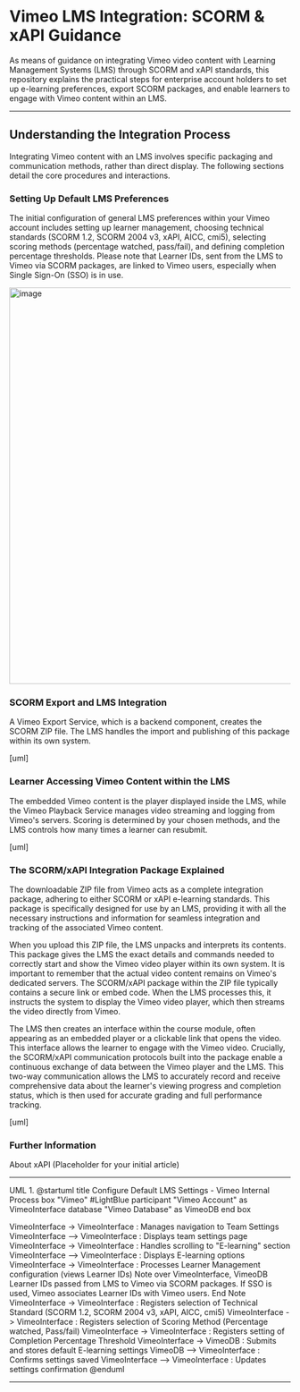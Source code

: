 # Vimeo LMS Integration: SCORM & xAPI Guidance

As means of guidance on integrating Vimeo video content with Learning Management Systems (LMS) through SCORM and xAPI standards, this repository explains the practical steps for enterprise account holders to set up e-learning preferences, export SCORM packages, and enable learners to engage with Vimeo content within an LMS.

---

## Understanding the Integration Process

Integrating Vimeo content with an LMS involves specific packaging and communication methods, rather than direct display. The following sections detail the core procedures and interactions.

### Setting Up Default LMS Preferences

The initial configuration of general LMS preferences within your Vimeo account includes setting up learner management, choosing technical standards (SCORM 1.2, SCORM 2004 v3, xAPI, AICC, cmi5), selecting scoring methods (percentage watched, pass/fail), and defining completion percentage thresholds. Please note that Learner IDs, sent from the LMS to Vimeo via SCORM packages, are linked to Vimeo users, especially when Single Sign-On (SSO) is in use.

<img width="734" height="709" alt="image" src="https://github.com/user-attachments/assets/df392ad8-5699-40b2-9b7e-81f8411d0647" />


### SCORM Export and LMS Integration
A Vimeo Export Service, which is a backend component, creates the SCORM ZIP file. The LMS handles the import and publishing of this package within its own system.

[uml]

### Learner Accessing Vimeo Content within the LMS
The embedded Vimeo content is the player displayed inside the LMS, while the Vimeo Playback Service manages video streaming and logging from Vimeo's servers. Scoring is determined by your chosen methods, and the LMS controls how many times a learner can resubmit.

[uml]

### The SCORM/xAPI Integration Package Explained
The downloadable ZIP file from Vimeo acts as a complete integration package, adhering to either SCORM or xAPI e-learning standards. This package is specifically designed for use by an LMS, providing it with all the necessary instructions and information for seamless integration and tracking of the associated Vimeo content.

When you upload this ZIP file, the LMS unpacks and interprets its contents. This package gives the LMS the exact details and commands needed to correctly start and show the Vimeo video player within its own system. It is important to remember that the actual video content remains on Vimeo's dedicated servers. The SCORM/xAPI package within the ZIP file typically contains a secure link or embed code. When the LMS processes this, it instructs the system to display the Vimeo video player, which then streams the video directly from Vimeo.

The LMS then creates an interface within the course module, often appearing as an embedded player or a clickable link that opens the video. This interface allows the learner to engage with the Vimeo video. Crucially, the SCORM/xAPI communication protocols built into the package enable a continuous exchange of data between the Vimeo player and the LMS. This two-way communication allows the LMS to accurately record and receive comprehensive data about the learner's viewing progress and completion status, which is then used for accurate grading and full performance tracking.

[uml]

### Further Information
About xAPI (Placeholder for your initial article)

---

UML 1.
@startuml
title Configure Default LMS Settings - Vimeo Internal Process
box "Vimeo" #LightBlue
  participant "Vimeo Account" as VimeoInterface
  database "Vimeo Database" as VimeoDB
end box

VimeoInterface -> VimeoInterface : Manages navigation to Team Settings
VimeoInterface --> VimeoInterface : Displays team settings page
VimeoInterface -> VimeoInterface : Handles scrolling to "E-learning" section
VimeoInterface --> VimeoInterface : Displays E-learning options
VimeoInterface -> VimeoInterface : Processes Learner Management configuration (views Learner IDs)
Note over VimeoInterface, VimeoDB
Learner IDs passed from LMS to Vimeo via SCORM packages.
If SSO is used, Vimeo associates Learner IDs with Vimeo users.
End Note
VimeoInterface -> VimeoInterface : Registers selection of Technical Standard (SCORM 1.2, SCORM 2004 v3, xAPI, AICC, cmi5)
VimeoInterface -> VimeoInterface : Registers selection of Scoring Method (Percentage watched, Pass/fail)
VimeoInterface -> VimeoInterface : Registers setting of Completion Percentage Threshold
VimeoInterface -> VimeoDB : Submits and stores default E-learning settings
VimeoDB --> VimeoInterface : Confirms settings saved
VimeoInterface --> VimeoInterface : Updates settings confirmation
@enduml

---

